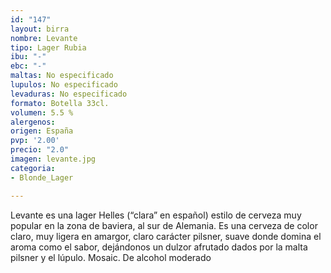 ```yaml
---
id: "147"
layout: birra
nombre: Levante
tipo: Lager Rubia
ibu: "-"
ebc: "-"
maltas: No especificado
lupulos: No especificado
levaduras: No especificado
formato: Botella 33cl.
volumen: 5.5 %
alergenos: 
origen: España
pvp: '2.00'
precio: "2.0"
imagen: levante.jpg
categoria:
- Blonde_Lager

---
```

Levante es una lager Helles (“clara” en español) estilo de cerveza muy popular en la zona de baviera, al sur de Alemania. Es una cerveza de color claro, muy ligera en amargor, claro carácter pilsner, suave donde domina el aroma como el sabor, dejándonos un dulzor afrutado dados por la malta pilsner y el lúpulo. Mosaic. De alcohol moderado